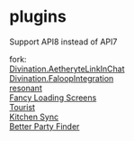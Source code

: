 # plugins
Support API8 instead of API7

fork:  
[Divination.AetheryteLinkInChat](https://github.com/horoscope-dev/Divination.AetheryteLinkInChat)  
[Divination.FaloopIntegration](https://github.com/horoscope-dev/Divination.FaloopIntegration)  
[resonant](https://github.com/aulus-asina/resonant)  
[Fancy Loading Screens](https://github.com/goaaats/Dalamud.LoadingImage)  
[Tourist](https://git.anna.lgbt/ascclemens/Tourist.git)  
[Kitchen Sync](https://github.com/MidoriKami/)  
[Better Party Finder](https://git.anna.lgbt/ascclemens/BetterPartyFinder)
